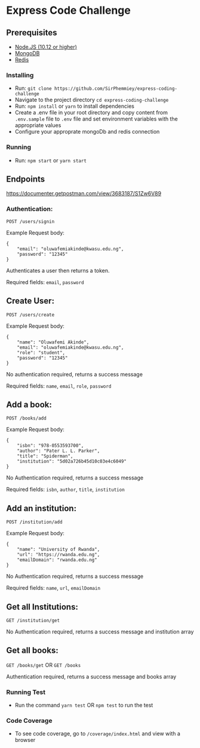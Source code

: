 # Express Code Challenge

## Prerequisites

* [Node.JS (10.12 or higher)](https://nodejs.org/en/)
* [MongoDB](https://www.mongodb.com/)
* [Redis](https://redis.io/)

### Installing
* Run: ```git clone https://github.com/SirPhemmiey/express-coding-challenge```
* Navigate to the project directory ```cd express-coding-challenge```
* Run: ```npm install``` or ```yarn``` to install dependencies
* Create a .env file in your root directory and copy content from ```.env.sample``` file to ```.env``` file and set environment variables with the appropriate values
* Configure your approprate mongoDb and redis connection


### Running
* Run: ```npm start``` or ```yarn start```

## Endpoints

https://documenter.getpostman.com/view/3683187/S1Zw6V89

### Authentication:

`POST /users/signin`

Example Request body:
```
{
	"email": "oluwafemiakinde@kwasu.edu.ng",
	"password": "12345"
}
```
Authenticates a user then returns a token.

Required fields: `email`, `password`

## Create User:

`POST /users/create`

Example Request body:
```
{
	"name": "Oluwafemi Akinde",
	"email": "oluwafemiakinde@kwasu.edu.ng",
	"role": "student",
	"password": "12345"
}
```
No authentication required, returns a success message

Required fields: `name`, `email`, `role`, `password`

## Add a book:

`POST /books/add`

Example Request body:
```
{
	"isbn": "978-0553593700",
	"author": "Pater L. L. Parker",
	"title": "Spiderman",
	"institution": "5d02a726b45d10c03e4c6049"
}
```

No Authentication required, returns a success message

Required fields: `isbn`, `author`, `title`, `institution`

## Add an institution:

`POST /institution/add`

Example Request body:
```
{
	"name": "University of Rwanda",
	"url": "https://rwanda.edu.ng",
	"emailDomain": "rwanda.edu.ng"
}
```

No Authentication required, returns a success message

Required fields: `name`, `url`, `emailDomain`


## Get all Institutions:

`GET /institution/get`

No Authentication required, returns a success message and institution array

## Get all books:

`GET /books/get` OR `GET /books`

Authentication required, returns a success message and books array


### Running Test

* Run the command `yarn test` OR `npm test` to run the test

### Code Coverage

* To see code coverage, go to ```/coverage/index.html``` and view with a browser




